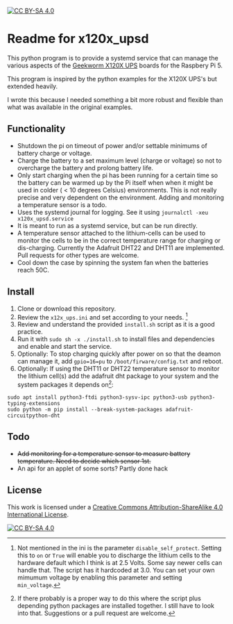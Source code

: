 [![CC BY-SA 4.0][cc-by-sa-shield]][cc-by-sa]

# Readme for x120x_upsd
This python program is to provide a systemd service that can manage the various aspects of the [Geekworm X120X UPS](https://geekworm.com/collections/ups-hat/Raspberry-Pi+Raspberry-Pi-5) boards for the Raspbery Pi 5.

This program is inspired by the python examples for the X120X UPS's but extended heavily.

I wrote this because I needed something a bit more robust and flexible than what was available in the original examples.

## Functionality
- Shutdown the pi on timeout of power and/or settable minimums of battery charge or voltage.
- Charge the battery to a set maximum level (charge or voltage) so not to overcharge the battery and prolong battery life.
- Only start charging when the pi has been running for a certain time so the battery can be warmed up by the Pi itself when when it might be used in colder ( < 10 degrees Celsius) environments. This is not really precise and very dependent on the environment. Adding and monitoring a temperature sensor is a todo.
- Uses the systemd journal for logging. See it using `journalctl -xeu x120x_upsd.service`
- It is meant to run as a systemd service, but can be run directly.
- A temperature sensor attached to the lithium-cells can be used to monitor the cells to be in the correct temperature range for charging or dis-charging. Currently the Adafruit DHT22 and DHT11 are implemented. Pull requests for other types are welcome.
- Cool down the case by spinning the system fan when the batteries reach 50C.

## Install
1. Clone or download this repository.
2. Review the `x12x_ups.ini` and set according to your needs. [^1]
3. Review and understand the provided `install.sh` script as it is a good practice. 
4. Run it with `sudo sh -x ./install.sh` to install files and dependencies and enable and start the service.
5. Optionally: To stop charging quickly after power on so that the deamon can manage it, add `gpio=16=pu` to `/boot/firware/config.txt` and reboot.
6. Optionally: If using the DHT11 or DHT22 temperature sensor to monitor the lithium cell(s) add the adafruit dht package to your system and the system packages it depends on[^2]:
```
sudo apt install python3-ftdi python3-sysv-ipc python3-usb python3-typing-extensions
sudo python -m pip install --break-system-packages adafruit-circuitpython-dht
```

## Todo
- ~~Add monitoring for a temperature sensor to measure battery temperature. Need to decide which sensor 1st.~~
- An api for an applet of some sorts? Partly done hack

## License
This work is licensed under a
[Creative Commons Attribution-ShareAlike 4.0 International License][cc-by-sa].

[![CC BY-SA 4.0][cc-by-sa-image]][cc-by-sa]

[cc-by-sa]: http://creativecommons.org/licenses/by-sa/4.0/
[cc-by-sa-image]: https://licensebuttons.net/l/by-sa/4.0/88x31.png
[cc-by-sa-shield]: https://img.shields.io/badge/License-CC%20BY--SA%204.0-lightgrey.svg

[^1]: Not mentioned in the ini is the parameter `disable_self_protect`. Setting this to `on` or `True` will enable you to discharge the lithium cells to the hardware default which I think is at 2.5 Volts. Some say newer cells can handle that. The script has it hardcoded at 3.0. You can set your own mimumum voltage by enabling this parameter and setting `min_voltage`.

[^2]: If there probably is a proper way to do this where the script plus depending python packages are installed together. I still have to look into that. Suggestions or a pull request are welcome.
